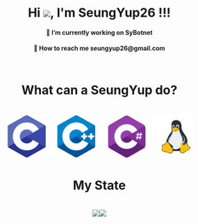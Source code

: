 <h1 align="center">Hi <img src="https://raw.githubusercontent.com/iampavangandhi/iampavangandhi/master/gifs/Hi.gif" width="30px">, I'm SeungYup26 !!!</h1>

<!--
**SeungYup26/SeungYup26** is a ✨ _special_ ✨ repository because its `README.md` (this file) appears on your GitHub profile.
-->

<h4 align="center">🔭 I’m currently working on SyBotnet
<h4 align="center">💬 How to reach me seungyup26@gmail.com

<br><h1 align="center"> What can a SeungYup do?
  
<h1 align="center">
<img style="margin: auto;" src="https://raw.githubusercontent.com/SeungYup26/SeungYup26/main/Picture/language.png" alt="C, C++, C#, Linux" height="100"/>

<h1 align="center"> My State
  
<p align="center">
  <img src="https://github-readme-stats.vercel.app/api?username=SeungYup26&count_private=true&show_icons=true" "width="350"><img src="https://github-readme-stats.vercel.app/api/top-langs/?username=SeungYup26&layout=compact" height="170">
</p>
